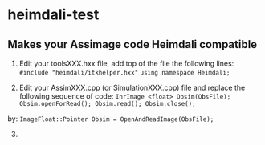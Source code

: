 # heimdali-test

## Makes your Assimage code Heimdali compatible

1. Edit your toolsXXX.hxx file, add top of the file the following lines:
   `#include "heimdali/itkhelper.hxx"`
   `using namespace Heimdali;`
   
2. Edit your AssimXXX.cpp (or SimulationXXX.cpp) file and replace the
following sequence of code:
	`InrImage <float> Obsim(ObsFile);
	Obsim.openForRead();
	Obsim.read();
	Obsim.close();`

by:
	`ImageFloat::Pointer Obsim = OpenAndReadImage(ObsFile);`

3.


	
